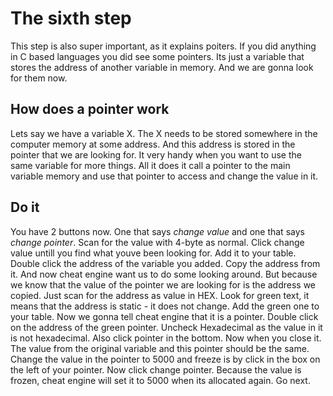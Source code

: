 # The sixth step

This step is also super important, as it explains poiters. If you did anything in C based languages you did see some pointers. Its just a variable that stores the address of another variable in memory. And we are gonna look for them now.

## How does a pointer work

Lets say we have a variable X. The X needs to be stored somewhere in the computer memory at some address. And this address is stored in the pointer that we are looking for. It very handy when you want to use the same variable for more things. All it does it call a pointer to the main variable memory and use that pointer to access and change the value in it.


## Do it

You have 2 buttons now. One that says *change value* and one that says *change pointer*. Scan for the value with 4-byte as normal. Click change value untill you find what youve been looking for. Add it to your table. Double click the address of the variable you added. Copy the address from it. And now cheat engine want us to do some looking around. But because we know that the value of the pointer we are looking for is the address we copied. Just scan for the address as value in HEX. Look for green text, it means that the address is static - it does not change. Add the green one to your table. Now we gonna tell cheat engine that it is a pointer. Double click on the address of the green pointer. Uncheck Hexadecimal as the value in it is not hexadecimal. Also click pointer in the bottom. Now when you close it. The value from the original variable and this pointer should be the same. Change the value in the pointer to 5000 and freeze is by click in the box on the left of your pointer. Now click change pointer. Because the value is frozen, cheat engine will set it to 5000 when its allocated again. Go next. 
